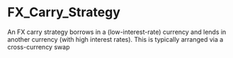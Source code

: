# FX_Carry_Strategy
An FX carry strategy borrows in a (low-interest-rate) currency and lends in another currency (with high interest rates). This is typically arranged via a cross-currency swap
